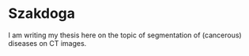 # Szakdoga
I am writing my thesis here on the topic of segmentation of (cancerous) diseases on CT images.
